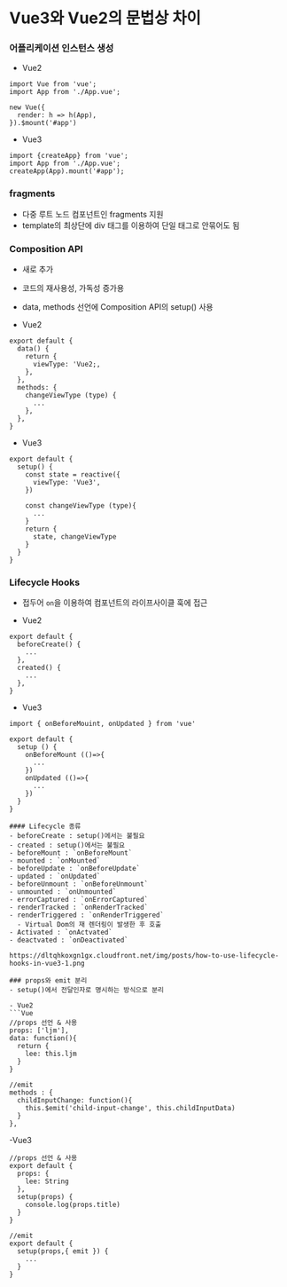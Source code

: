# Vue3와 Vue2의 문법상 차이
### 어플리케이션 인스턴스 생성
- Vue2
```Vue
import Vue from 'vue';
import App from './App.vue';

new Vue({
  render: h => h(App),
}).$mount('#app')
```

- Vue3
```Vue
import {createApp} from 'vue';
import App from './App.vue';
createApp(App).mount('#app');
```

### fragments
- 다중 루트 노드 컴포넌트인 fragments 지원
- template의 최상단에 div 태그를 이용하여 단일 태그로 안묶어도 됨

### Composition API
- 새로 추가
- 코드의 재사용성, 가독성 증가용
- data, methods 선언에 Composition API의 setup() 사용

- Vue2
```Vue
export default {
  data() {
    return {
      viewType: 'Vue2;,
    },
  },
  methods: {
    changeViewType (type) {
      ...
    },
  },
}
```

- Vue3
```Vue
export default {
  setup() {
    const state = reactive({
      viewType: 'Vue3',
    })

    const changeViewType (type){
      ...
    }
    return {
      state, changeViewType
    }
  }
}
```

### Lifecycle Hooks
- 접두어 `on`을 이용하여 컴포넌트의 라이프사이클 훅에 접근

- Vue2
```Vue
export default {
  beforeCreate() {
    ...
  },
  created() {
    ...
  },
}
```

- Vue3
```Vue
import { onBeforeMouint, onUpdated } from 'vue'

export default {
  setup () {
    onBeforeMount (()=>{
      ...
    })
    onUpdated (()=>{
      ...
    })
  }
}

#### Lifecycle 종류
- beforeCreate : setup()에서는 불필요
- created : setup()에서는 불필요
- beforeMount : `onBeforeMount`
- mounted : `onMounted`
- beforeUpdate : `onBeforeUpdate`
- updated : `onUpdated`
- beforeUnmount : `onBeforeUnmount`
- unmounted : `onUnmounted`
- errorCaptured : `onErrorCaptured`
- renderTracked : `onRenderTracked`
- renderTriggered : `onRenderTriggered`
  - Virtual Dom의 재 렌더링이 발생한 후 호출
- Activated : `onActvated`
- deactvated : `onDeactivated`

https://dltqhkoxgn1gx.cloudfront.net/img/posts/how-to-use-lifecycle-hooks-in-vue3-1.png

### props와 emit 분리
- setup()에서 전달인자로 명시하는 방식으로 분리

- Vue2
```Vue
//props 선언 & 사용
props: ['ljm'],
data: function(){
  return {
    lee: this.ljm
  }
}

//emit
methods : {
  childInputChange: function(){
    this.$emit('child-input-change', this.childInputData)
  }
},
```

-Vue3
```Vue
//props 선언 & 사용
export default {
  props: {
    lee: String
  },
  setup(props) {
    console.log(props.title)
  }
}

//emit
export default {
  setup(props,{ emit }) {
    ...
  }
}